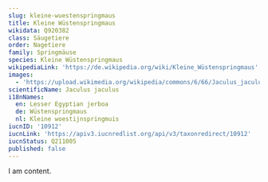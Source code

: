 ```yaml
---
slug: kleine-wuestenspringmaus
title: Kleine Wüstenspringmaus
wikidata: Q920382
class: Säugetiere
order: Nagetiere
family: Springmäuse
species: Kleine Wüstenspringmaus
wikipediaLink: 'https://de.wikipedia.org/wiki/Kleine_Wüstenspringmaus'
images:
  - 'https://upload.wikimedia.org/wikipedia/commons/6/66/Jaculus_jaculus.jpg'
scientificName: Jaculus jaculus
i18nNames:
  en: Lesser Egyptian jerboa
  de: Wüstenspringmaus
  nl: Kleine woestijnspringmuis
iucnID: '10912'
iucnLink: 'https://apiv3.iucnredlist.org/api/v3/taxonredirect/10912'
iucnStatus: Q211005
published: false
---
```


I am content.
